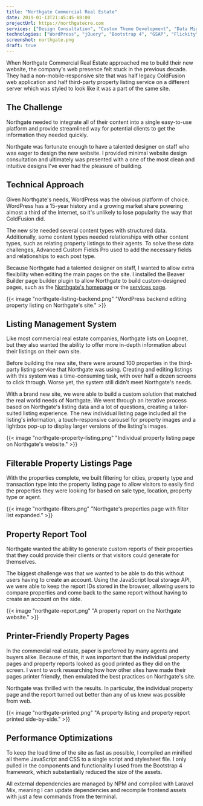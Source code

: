 ```yaml
---
title: "Northgate Commercial Real Estate"
date: 2019-01-13T21:45:45-08:00
projectUrl: https://northgatecre.com
services: ["Design Consultation", "Custom Theme Development", "Data Migration", "SEO"]
technologies: ["WordPress", "jQuery", "Bootstrap 4", "GSAP", "Flickity", "Isotope", "Fancybox", "Scss", "ES6 Modules", "Laravel Mix"]
screenshot: northgate.png
draft: true
---
```

When Northgate Commercial Real Estate approached me to build their new website, the company's web presence felt stuck in the previous decade. They had a non-mobile-responsive site that was half legacy ColdFusion web application and half third-party property listing service on a different server which was styled to look like it was a part of the same site.

## The Challenge

Northgate needed to integrate all of their content into a single easy-to-use platform and provide streamlined way for potential clients to get the information they needed quickly.

Northgate was fortunate enough to have a talented designer on staff who was eager to design the new website. I provided minimal website design consultation and ultimately was presented with a one of the most clean and intuitive designs I've ever had the pleasure of building.

## Technical Approach

Given Northgate's needs, WordPress was the obvious platform of choice. WordPress has a 15-year history and a growing market share powering almost a third of the Internet, so it's unlikely to lose popularity the way that ColdFusion did.

The new site needed several content types with structured data. Additionally, some content types needed relationships with other content types, such as relating property listings to their agents. To solve these data challenges, Advanced Custom Fields Pro used to add the necessary fields and relationships to each post type.

Because Northgate had a talented designer on staff, I wanted to allow extra flexibility when editing the main pages on the site. I installed the Beaver Builder page builder plugin to allow Northgate to build custom-designed pages, such as the [Northgate's homepage](https://northgatecre.com/) or the [services page](https://northgatecre.com/services). 

{{< image "northgate-listing-backend.png" "WordPress backend editing property listing on Northgate's site." >}}

## Listing Management System

Like most commercial real estate companies, Northgate lists on Loopnet, but they also wanted the ability to offer more in-depth information about their listings on their own site.

Before building the new site, there were around 100 properties in the third-party listing service that Northgate was using. Creating and editing listings with this system was a time-consuming task, with over half a dozen screens to click through. Worse yet, the system still didn't meet Northgate's needs.

With a brand new site, we were able to build a custom solution that matched the real world needs of Northgate. We went through an iterative process based on Northgate's listing data and a lot of questions, creating a tailor-suited listing experience. The new individual listing page included all the listing's information, a touch-responsive carousel for property images and a lightbox pop-up to display larger versions of the listing's images.

{{< image "northgate-property-listing.png" "Individual property listing page on Northgate's website." >}}

## Filterable Property Listings Page

With the properties complete, we built filtering for cities, property type and transaction type into the property listing page to allow visitors to easily find the properties they were looking for based on sale type, location, property type or agent.

{{< image "northgate-filters.png" "Northgate's properties page with filter list expanded." >}}

## Property Report Tool

Northgate wanted the ability to generate custom reports of their properties that they could provide their clients or that visitors could generate for themselves.

The biggest challenge was that we wanted to be able to do this without users having to create an account. Using the JavaScript local storage API, we were able to keep the report IDs stored in the browser, allowing users to compare properties and come back to the same report without having to create an account on the side.

{{< image "northgate-report.png" "A property report on the Northgate website." >}}

## Printer-Friendly Property Pages

In the commercial real estate, paper is preferred by many agents and buyers alike. Because of this, it was important that the individual property pages and property reports looked as good printed as they did on the screen. I went to work researching how how other sites have made their pages printer friendly, then emulated the best practices on Northgate's site.

Northgate was thrilled with the results. In particular, the individual property page and the report turned out better than any of us knew was possible from web. 

{{< image "northgate-printed.png" "A property listing and property report printed side-by-side." >}}

## Performance Optimizations

To keep the load time of the site as fast as possible, I compiled an minified all theme JavaScript and CSS to a single script and stylesheet file. I only pulled in the components and functionality I used from the Bootstrap 4 framework, which substantially reduced the size of the assets. 

All external dependencies are managed by NPM and compiled with Laravel Mix, meaning I can update dependencies and recompile frontend assets with just a few commands from the terminal.
